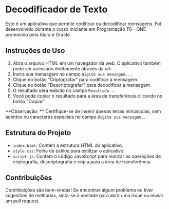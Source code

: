 # Decodificador de Texto

Este é um aplicativo que permite codificar ou decodificar mensagens. Foi desenvolvido durante o curso Iniciante em Programação T6 - ONE promovido pela Alura e Oracle.

## Instruções de Uso

1. Abra o arquivo HTML em um navegador da web. O aplicativo também pode ser acessado diretamente através da url:
2. Insira sua mensagem no campo `Digite sua mensagem...`
3. Clique no botão "Criptografar" para codificar a mensagem.
4. Clique no botão "Descriptografar" para decodificar a mensagem.
5. O resultado será exibido no campo `Resultado...`
6. Você pode copiar o resultado para a área de transferência clicando no botão "Copiar".

**Observação: ** Certifique-se de inserir apenas letras minúsculas, sem acentos ou caracteres especiais no campo `Digite sua mensagem...`

## Estrutura do Projeto

- `index.html`: Contém a estrutura HTML do aplicativo.
- `style.css`: Folha de estilos para estilizar o aplicativo.
- `script.js`: Contém o código JavaScript para realizar as operações de criptografia, descriptografia e cópia para a área de transferência.

## Contribuições

Contribuições são bem-vindas! Se encontrar algum problema ou tiver sugestões de melhorias, sinta-se à vontade para abrir uma issue ou enviar um pull request.

